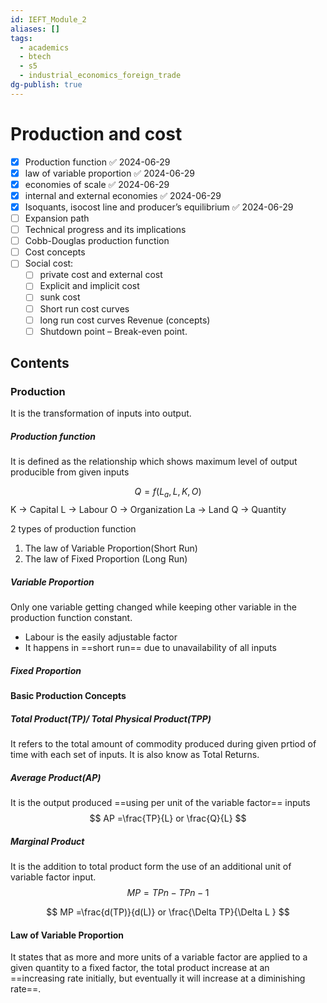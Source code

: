 ```yaml
---
id: IEFT_Module_2
aliases: []
tags:
  - academics
  - btech
  - s5
  - industrial_economics_foreign_trade
dg-publish: true
---
```

# Production and cost

- [x] Production function ✅ 2024-06-29
- [x] law of variable proportion ✅ 2024-06-29
- [x] economies of scale ✅ 2024-06-29
- [x] internal and external economies ✅ 2024-06-29
- [x] Isoquants, isocost line and producer’s equilibrium ✅ 2024-06-29
- [ ] Expansion path 
- [ ] Technical progress and its implications 
- [ ] Cobb-Douglas production function 
- [ ] Cost concepts 
- [ ] Social cost: 
	- [ ] private cost and external cost 
	- [ ] Explicit and implicit cost 
	- [ ] sunk cost 
	- [ ] Short run cost curves 
	- [ ] long run cost curves  Revenue (concepts) 
	- [ ] Shutdown point – Break-even point.

## Contents
### Production 
It is the transformation of inputs into output.
##### Production function 
It is defined as the relationship which shows maximum level of output producible from given inputs 

$$
Q = f(L_a,L,K,O)
$$
 K -> Capital
 L -> Labour
 O -> Organization
 La -> Land
Q -> Quantity

2 types of production function 
1. The law of Variable Proportion(Short Run)
2. The law of Fixed Proportion (Long Run)

##### Variable Proportion
Only one variable getting changed while keeping other variable in the production function constant.
- Labour is the easily adjustable factor
- It happens in ==short run== due to unavailability of all inputs 

##### Fixed Proportion 

#### Basic Production Concepts 
##### Total Product(TP)/ Total Physical Product(TPP)
It refers to the total amount of commodity produced during given prtiod of time with each set of inputs. It is also  know as Total Returns.

##### Average Product(AP)
It is the output produced ==using per unit of the variable factor== inputs 
$$
AP =\frac{TP}{L} or \frac{Q}{L}
$$

##### Marginal Product
It is the addition to total product form the use of an additional unit of variable factor input.
$$
MP = TP n - TP n-1 
$$

$$
MP =\frac{d(TP)}{d(L)} or  \frac{\Delta TP}{\Delta L }
$$

#### Law of Variable Proportion 
It states that as more and more units of a variable factor are applied to a given quantity to a fixed factor, the total product increase at an ==increasing rate initially, but eventually it will increase at a diminishing rate==. 